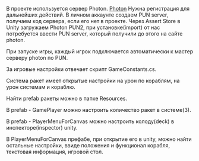 В проекте используется сервер Photon.
[Photon](https://www.photonengine.com/)
Нужна регистрация для дальнейших действий.
В личном аккаунте создаем PUN server, получаем код сервера, если его нет в проекте.
Через Assert Store в Unity загружаем Photon PUN2, при установке(import) от нас потребуется ввести PUN server, который получили до этого на сайте photon.

При запуске игры, каждый игрок подключается автоматически к мастер серверу photon по PUN.

За игровые настройки отвeчает скрипт GameConstants.cs.

Система ракет имеет открытые настройки на урон по кораблям, на урон системам и кораблю.

Найти prefab ракеты можно в папке Resources.

В prefab - GamePlayer можно настроить количество ракет в системе(3).

В prefab - PlayerMenuForCanvas можно настроить колоду(deck) в инспекторе(inspector) unity. 

В PlayerMenuForCanvas префабе, при открытие его в unity, можно найти остальные настройки, ввиде положения и функционал корабля, текстовая информация, игровой стол. 
